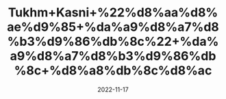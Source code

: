 ---
title: 'Tukhm+Kasni+%22%d8%aa%d8%ae%d9%85+%da%a9%d8%a7%d8%b3%d9%86%db%8c%22+%da%a9%d8%a7%d8%b3%d9%86%db%8c+%d8%a8%db%8c%d8%ac'
date: '2022-11-17' 
metatag: '' 
inventory: '0' 
draft: false 
# meta description 
shortDescripton: 'Chicory+Seeds%22+As+a+mild+diuretic%2c+it+increases+the+elimination+of+fluid+from+the+body%2c+leading+to+its+use+as+a+treatment+for+rheumatism+and+gout.+It+is+used+to+increase+appetite.+It+is+also+used+as+natural+sedative+for+nervous+system.+It+is+a+good+source+of+dietary+fiber.'
description: 'Seed+%d8%aa%d8%ae%d9%85++%d8%a8%db%8c%d8%ac'
longdescription: ''
tags: ''
brand: ''
subCategory: ''
sellCount: '0'
featured: True
# product Price
price: '50.0'
# Product Short Description
shortDescription: 'Chicory+Seeds%22+As+a+mild+diuretic%2c+it+increases+the+elimination+of+fluid+from+the+body%2c+leading+to+its+use+as+a+treatment+for+rheumatism+and+gout.+It+is+used+to+increase+appetite.+It+is+also+used+as+natural+sedative+for+nervous+system.+It+is+a+good+source+of+dietary+fiber.'
productID: '634BAF77-0C2D-ED11-9968-005056B3A416'
type: 'products'
category: 'Seed+%d8%aa%d8%ae%d9%85++%d8%a8%db%8c%d8%ac' 
thumnailproduct: 'https://eraconnect.blob.core.windows.net/product-images/aminsaddiquidawakhana/634BAF77-0C2D-ED11-9968-005056B3A416.webp' 
images:
  - image: 'https://eraconnect.blob.core.windows.net/product-images/aminsaddiquidawakhana/634BAF77-0C2D-ED11-9968-005056B3A416.webp'  
Variants:
---